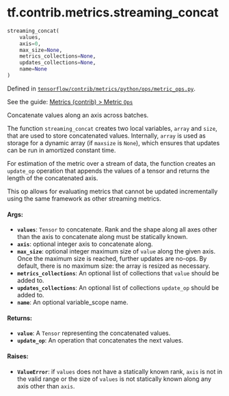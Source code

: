 <div itemscope itemtype="http://developers.google.com/ReferenceObject">
<meta itemprop="name" content="tf.contrib.metrics.streaming_concat" />
</div>

# tf.contrib.metrics.streaming_concat

``` python
streaming_concat(
    values,
    axis=0,
    max_size=None,
    metrics_collections=None,
    updates_collections=None,
    name=None
)
```



Defined in [`tensorflow/contrib/metrics/python/ops/metric_ops.py`](https://www.tensorflow.org/code/tensorflow/contrib/metrics/python/ops/metric_ops.py).

See the guide: [Metrics (contrib) > Metric `Ops`](../../../../../api_guides/python/contrib.metrics.md#Metric_Ops_)

Concatenate values along an axis across batches.

The function `streaming_concat` creates two local variables, `array` and
`size`, that are used to store concatenated values. Internally, `array` is
used as storage for a dynamic array (if `maxsize` is `None`), which ensures
that updates can be run in amortized constant time.

For estimation of the metric over a stream of data, the function creates an
`update_op` operation that appends the values of a tensor and returns the
length of the concatenated axis.

This op allows for evaluating metrics that cannot be updated incrementally
using the same framework as other streaming metrics.

#### Args:

* <b>`values`</b>: `Tensor` to concatenate. Rank and the shape along all axes other
    than the axis to concatenate along must be statically known.
* <b>`axis`</b>: optional integer axis to concatenate along.
* <b>`max_size`</b>: optional integer maximum size of `value` along the given axis.
    Once the maximum size is reached, further updates are no-ops. By default,
    there is no maximum size: the array is resized as necessary.
* <b>`metrics_collections`</b>: An optional list of collections that `value`
    should be added to.
* <b>`updates_collections`</b>: An optional list of collections `update_op` should be
    added to.
* <b>`name`</b>: An optional variable_scope name.


#### Returns:

* <b>`value`</b>: A `Tensor` representing the concatenated values.
* <b>`update_op`</b>: An operation that concatenates the next values.


#### Raises:

* <b>`ValueError`</b>: if `values` does not have a statically known rank, `axis` is
    not in the valid range or the size of `values` is not statically known
    along any axis other than `axis`.
